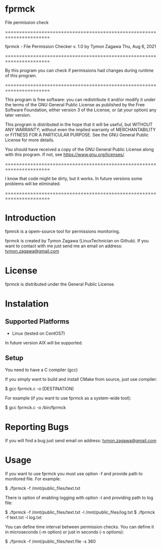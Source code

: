 **fprmck**
==========

File permission check

======================================================================

fprmck - File Permission Checker v. 1.0
by Tymon Zagawa
Thu, Aug 6, 2021 

======================================================================

By this program you can check if permissions had changes during
runtime of this program.

======================================================================

This program is free software: you can redistribute it and/or modify
it under the terms of the GNU General Public License as published by
the Free Software Foundation, either version 3 of the License, or
(at your option) any later version.

This program is distributed in the hope that it will be useful,
but WITHOUT ANY WARRANTY; without even the implied warranty of
MERCHANTABILITY or FITNESS FOR A PARTICULAR PURPOSE.  See the
GNU General Public License for more details.

You should have received a copy of the GNU General Public License
along with this program.  If not, see <https://www.gnu.org/licenses/>.

======================================================================

I know that code might be dirty, but it works. In future versions
some problems will be eliminated.

======================================================================







Introduction
============

fpmrck is a opem-source tool for permissions monitoring.


fprmck is created  by Tymon Zagawa (LinuxTechnician on Github).
If you want to contact with me just send me an email on address:
tymon.zagawa@gmail.com



License
=======

fprmck is distributed under the General Public License.



Instalation
==============

Supported Platforms
-------------------

* Linux (tested on CentOS7)

In future version AIX will be supported.


Setup
--------

You need to have a C compiler (gcc)

If you simply want to build and install CMake from source, just use compiler:

  $ gcc fprmck.c -o [DESTINATION]

For example (if you want to use fprmck as a system-wide tool):


  $ gcc fprmck.c -o /bin/fprmck


Reporting Bugs
==============

If you will find a bug just send email on address:
tymon.zagawa@gmail.com


Usage
=====

If you want to use fprmck you must use option -f and provide path to monitored 
file. For example:

  $ ./fprmck -f /mnt/public_files/text.txt

There is option of enabling logging with option -l and providing path to log file:

  $ ./fprmck -f /mnt/public_files/text.txt -l /mnt/public_files/log.txt
  $ ./fprmck -f text.txt -l log.txt


You can define time interval between permission checks. You can define it in 
microseconds (-m option) or just in seconds (-s options):

  $ ./fprmck -f /mnt/public_files/text.file -s 360

